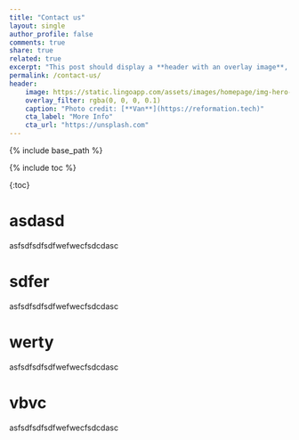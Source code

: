 ```yaml
---
title: "Contact us"
layout: single
author_profile: false
comments: true
share: true
related: true
excerpt: "This post should display a **header with an overlay image**, if the theme supports it."
permalink: /contact-us/
header:
    image: https://static.lingoapp.com/assets/images/homepage/img-hero-lingo-visual-asset-manager%402x%40v5.png
    overlay_filter: rgba(0, 0, 0, 0.1)
    caption: "Photo credit: [**Van**](https://reformation.tech)"
    cta_label: "More Info"
    cta_url: "https://unsplash.com"
---
```


{% include base_path %}

{% include toc %}

{:toc}


# asdasd

asfsdfsdfsdfwefwecfsdcdasc


# sdfer

asfsdfsdfsdfwefwecfsdcdasc


# werty

asfsdfsdfsdfwefwecfsdcdasc


# vbvc
asfsdfsdfsdfwefwecfsdcdasc


